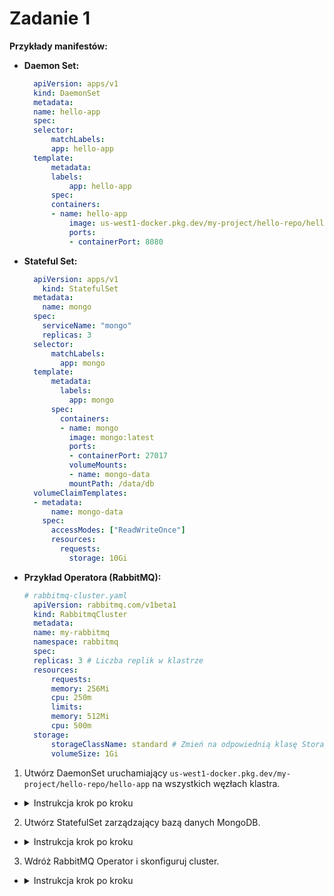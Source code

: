 # Zadanie 1

**Przykłady manifestów:**

- **Daemon Set:**
  ```yaml
    apiVersion: apps/v1
    kind: DaemonSet
    metadata:
    name: hello-app
    spec:
    selector:
        matchLabels:
        app: hello-app
    template:
        metadata:
        labels:
            app: hello-app
        spec:
        containers:
        - name: hello-app
            image: us-west1-docker.pkg.dev/my-project/hello-repo/hello-app
            ports:
            - containerPort: 8080
  ```

- **Stateful Set:**
  ```yaml
    apiVersion: apps/v1
      kind: StatefulSet
    metadata:
      name: mongo
    spec:
      serviceName: "mongo"
      replicas: 3
    selector:
        matchLabels:
          app: mongo
    template:
        metadata:
          labels:
            app: mongo
        spec:
          containers:
          - name: mongo
            image: mongo:latest
            ports:
            - containerPort: 27017
            volumeMounts:
            - name: mongo-data
            mountPath: /data/db
    volumeClaimTemplates:
    - metadata:
        name: mongo-data
      spec:
        accessModes: ["ReadWriteOnce"]
        resources:
          requests:
            storage: 10Gi
    ```

- **Przykład Operatora (RabbitMQ):**
  ```yaml
  # rabbitmq-cluster.yaml
    apiVersion: rabbitmq.com/v1beta1
    kind: RabbitmqCluster
    metadata:
    name: my-rabbitmq
    namespace: rabbitmq
    spec:
    replicas: 3 # Liczba replik w klastrze
    resources:
        requests:
        memory: 256Mi
        cpu: 250m
        limits:
        memory: 512Mi
        cpu: 500m
    storage:
        storageClassName: standard # Zmień na odpowiednią klasę Storage
        volumeSize: 1Gi
  ```

1. Utwórz DaemonSet uruchamiający `us-west1-docker.pkg.dev/my-project/hello-repo/hello-app` na wszystkich węzłach klastra.
- <details>
  <summary>Instrukcja krok po kroku</summary>

   - Zapisz manifest StatefulSet w pliku `daemonset.yaml`.
   - Zastosuj manifest:
     ```bash
     kubectl apply -f daemonset.yaml
     ```
   - Zweryfikuj działanie:
     ```bash
     kubectl get pods -o wide
     ```


</details>

2. Utwórz StatefulSet zarządzający bazą danych MongoDB.
- <details>
  <summary>Instrukcja krok po kroku</summary>

   - Zapisz manifest StatefulSet w pliku `statefulset.yaml`.
   - Zastosuj manifest:
     ```bash
     kubectl apply -f statefulset.yaml
     ```
   - Sprawdź działanie StatefulSet:
     ```bash
     kubectl get statefulsets
     ```

</details>

3. Wdróż RabbitMQ Operator i skonfiguruj cluster.
- <details>
  <summary>Instrukcja krok po kroku</summary>

    - Zainstaluj helm'a
        ```bash
        curl https://raw.githubusercontent.com/helm/helm/main/scripts/get-helm-3 | bash
        ```
    - Dodaj repo RabbitMQ
        ```bash
        helm repo add vmware-tanzu https://vmware-tanzu.github.io helm-charts 
        helm repo update
        ```

    - Instalacja operatora
        ```bash
        kubectl create namespace rabbitmq-system
        helm install rabbitmq-operator vmware-tanzu/rabbitmq-operator --namespace rabbitmq-system
        ```

    - Zapisz manifest operatora w pliku `operator.yaml`

    - Zastosuj manifest:
     ```bash
     kubectl apply -f operator.yaml
     ```


</details>